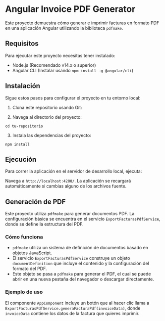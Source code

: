 # Angular Invoice PDF Generator

Este proyecto demuestra cómo generar e imprimir facturas en formato PDF en una aplicación Angular utilizando la biblioteca `pdfmake`.

## Requisitos

Para ejecutar este proyecto necesitas tener instalado:
- Node.js (Recomendado v14.x o superior)
- Angular CLI (Instalar usando `npm install -g @angular/cli`)

## Instalación

Sigue estos pasos para configurar el proyecto en tu entorno local:

1. Clona este repositorio usando Git:

2. Navega al directorio del proyecto:

```
cd tu-repositorio
```

3. Instala las dependencias del proyecto:
```
npm install
```

## Ejecución

Para correr la aplicación en el servidor de desarrollo local, ejecuta:

Navega a `http://localhost:4200/`. La aplicación se recargará automáticamente si cambias alguno de los archivos fuente.

## Generación de PDF

Este proyecto utiliza `pdfmake` para generar documentos PDF. La configuración básica se encuentra en el servicio `ExportFacturasPdfService`, donde se define la estructura del PDF.

### Cómo funciona

- `pdfmake` utiliza un sistema de definición de documentos basado en objetos JavaScript.
- El servicio `ExportFacturasPdfService` construye un objeto `documentDefinition` que incluye el contenido y la configuración del formato del PDF.
- Este objeto se pasa a `pdfmake` para generar el PDF, el cual se puede abrir en una nueva pestaña del navegador o descargar directamente.

### Ejemplo de uso

El componente `AppComponent` incluye un botón que al hacer clic llama a `ExportFacturasPdfService.generaFacturaPdf(invoiceData)`, donde `invoiceData` contiene los datos de la factura que quieres imprimir.


